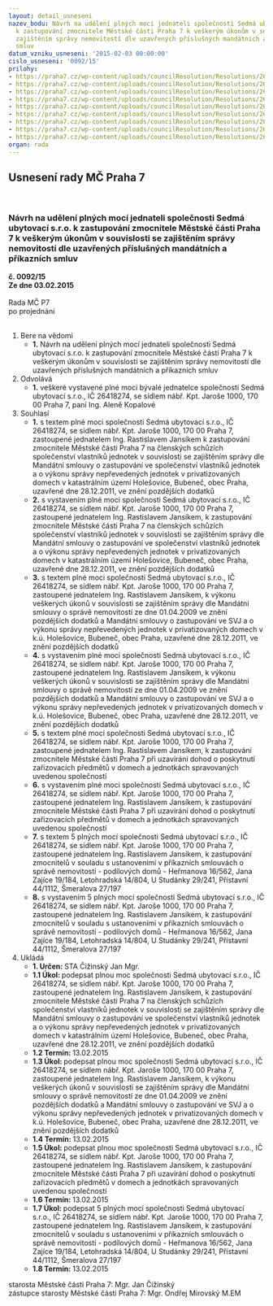 ```yaml
---
layout: detail_usneseni
nazev_bodu: Návrh na udělení plných mocí jednateli společnosti Sedmá ubytovací s.r.o.
  k zastupování zmocnitele Městské části Praha 7 k veškerým úkonům v souvislosti se
  zajištěním správy nemovitostí dle uzavřených příslušných mandátních a příkazních
  smluv
datum_vzniku_usneseni: '2015-02-03 00:00:00'
cislo_usneseni: '0092/15'
prilohy:
- https://praha7.cz/wp-content/uploads/councilResolution/Resolutions/26756/7-15-priloha_01_plnemoci7u15.doc
- https://praha7.cz/wp-content/uploads/councilResolution/Resolutions/26756/7-15-priloha_02_plnemoci7u15.doc
- https://praha7.cz/wp-content/uploads/councilResolution/Resolutions/26756/7-15-priloha_03_plnemoci7u15.pdf
- https://praha7.cz/wp-content/uploads/councilResolution/Resolutions/26756/7-15-priloha_04_plnemoci7u15.pdf
- https://praha7.cz/wp-content/uploads/councilResolution/Resolutions/26756/7-15-priloha_05_plnemoci7u15.pdf
- https://praha7.cz/wp-content/uploads/councilResolution/Resolutions/26756/7-15-priloha_06_plnemoci7u15.doc
- https://praha7.cz/wp-content/uploads/councilResolution/Resolutions/26756/7-15-priloha_07_plnemoci7u15.doc
- https://praha7.cz/wp-content/uploads/councilResolution/Resolutions/26756/7-15-priloha_08_plnemoci7u15.doc
- https://praha7.cz/wp-content/uploads/councilResolution/Resolutions/26756/7-15-priloha_09_plnemoci7u15.doc
organ: rada
---
```

<div id="ucUsn_pList" class="usn">
	<span><h2>Usnesení rady MČ Praha 7 </h2>
<br></span><div class="standBody">
<span><h3>Návrh na udělení plných mocí jednateli společnosti Sedmá ubytovací s.r.o. k zastupování zmocnitele Městské části Praha 7 k veškerým úkonům v souvislosti se zajištěním správy nemovitostí dle uzavřených příslušných mandátních a příkazních smluv</h3></span><div class="center">
		<strong>č. 0092/15</strong><br>
	</div>
<div class="center">
		<strong>Ze dne 03.02.2015</strong><br><br>
	</div>Rada MČ P7<br> po projednání<br><br><ol>
<li>Bere na vědomí<ul><li>
<strong>1.</strong> Návrh na udělení plných mocí jednateli společnosti Sedmá ubytovací s.r.o. k zastupování zmocnitele Městské části Praha 7 k veškerým úkonům v souvislosti se zajištěním správy nemovitostí dle uzavřených příslušných mandátních a příkazních smluv</li></ul>
</li>
<li>Odvolává<ul><li>
<strong>1.</strong> veškeré vystavené plné moci bývalé jednatelce společnosti Sedmá ubytovací s.r.o., IČ 26418274, se sídlem nábř. Kpt. Jaroše 1000, 170 00  Praha 7, paní Ing. Aleně Kopalové</li></ul>
</li>
<li>Souhlasí<ul>
<li>
<strong>1.</strong> s textem plné moci společnosti Sedmá ubytovací s.r.o., IČ 26418274, se sídlem nábř. Kpt. Jaroše 1000, 170 00  Praha 7, zastoupené jednatelem Ing. Rastislavem Jansíkem k zastupování zmocnitele Městské části Praha 7 na členských schůzích společenství vlastníků jednotek v souvislosti se zajištěním správy dle Mandátní smlouvy o zastupování ve společenství vlastníků jednotek a o výkonu správy nepřevedených jednotek v privatizovaných domech v katastrálním území Holešovice, Bubeneč, obec Praha, uzavřené dne 28.12.2011, ve znění pozdějších dodatků</li>
<li>
<strong>2.</strong> s vystavením plné moci společnosti Sedmá ubytovací s.r.o., IČ 26418274, se sídlem nábř. Kpt. Jaroše 1000, 170 00  Praha 7, zastoupené jednatelem Ing. Rastislavem Jansíkem, k zastupování zmocnitele Městské části Praha 7 na členských schůzích společenství vlastníků jednotek v souvislosti se zajištěním správy dle Mandátní smlouvy o zastupování ve společenství vlastníků jednotek  a o výkonu správy nepřevedených jednotek v privatizovaných domech v katastrálním území Holešovice, Bubeneč, obec Praha, uzavřené dne 28.12.2011, ve znění pozdějších dodatků</li>
<li>
<strong>3.</strong> s textem plné moci společnosti Sedmá ubytovací s.r.o., IČ 26418274, se sídlem nábř. Kpt. Jaroše 1000, 170 00  Praha 7, zastoupené jednatelem Ing. Rastislavem Jansíkem, k výkonu veškerých úkonů v souvislosti se zajištěním správy dle Mandátní smlouvy o správě nemovitostí ze dne 01.04.2009 ve znění pozdějších dodatků a Mandátní smlouvy o zastupování ve SVJ a o výkonu správy nepřevedených jednotek v privatizovaných domech v k.ú. Holešovice, Bubeneč, obec Praha, uzavřené dne 28.12.2011, ve znění pozdějších dodatků</li>
<li>
<strong>4.</strong> s vystavením plné moci společnosti Sedmá ubytovací s.r.o., IČ 26418274, se sídlem nábř. Kpt. Jaroše 1000, 170 00  Praha 7, zastoupené jednatelem Ing. Rastislavem Jansíkem, k výkonu veškerých úkonů v souvislosti se zajištěním správy dle Mandátní smlouvy o správě nemovitostí ze dne 01.04.2009 ve znění pozdějších dodatků a Mandátní smlouvy o zastupování ve SVJ a o výkonu správy nepřevedených jednotek v privatizovaných domech v k.ú. Holešovice, Bubeneč, obec Praha, uzavřené dne 28.12.2011, ve znění pozdějších dodatků</li>
<li>
<strong>5.</strong> s textem plné moci společnosti Sedmá ubytovací s.r.o., IČ 26418274, se sídlem nábř. Kpt. Jaroše 1000, 170 00  Praha 7, zastoupené jednatelem Ing. Rastislavem Jansíkem, k zastupování zmocnitele Městské části Praha 7 při uzavírání dohod o poskytnutí zařizovacích předmětů v domech a jednotkách spravovaných uvedenou společností</li>
<li>
<strong>6.</strong> s vystavením plné moci společnosti Sedmá ubytovací s.r.o., IČ 26418274, se sídlem nábř. Kpt. Jaroše 1000, 170 00  Praha 7, zastoupené jednatelem Ing. Rastislavem Jansíkem, k zastupování zmocnitele Městské části Praha 7 při uzavírání dohod o poskytnutí zařizovacích předmětů v domech a jednotkách spravovaných uvedenou společností</li>
<li>
<strong>7.</strong> s textem 5 plných mocí společnosti Sedmá ubytovací s.r.o., IČ 26418274, se sídlem nábř. Kpt. Jaroše 1000, 170 00  Praha 7, zastoupené jednatelem Ing. Rastislavem Jansíkem, k zastupování zmocnitelů v souladu s ustanoveními v příkazních smlouvách o správě nemovitostí - podílových domů - Heřmanova 16/562, Jana Zajíce 19/184, Letohradská 14/804, U Studánky 29/241, Přístavní 44/1112, Šmeralova 27/197</li>
<li>
<strong>8.</strong> s vystavením 5 plných mocí společnosti Sedmá ubytovací s.r.o., IČ 26418274,  se sídlem nábř. Kpt. Jaroše 1000, 170 00  Praha 7, zastoupené jednatelem Ing. Rastislavem Jansíkem, k zastupování zmocnitelů v souladu s ustanoveními v příkazních smlouvách o správě nemovitostí - podílových domů - Heřmanova 16/562, Jana Zajíce 19/184, Letohradská 14/804, U Studánky 29/241, Přístavní 44/1112, Šmeralova 27/197</li>
</ul>
</li>
<li>Ukládá<ul>
<li>
<strong>1. Určen: </strong>STA Čižinský Jan Mgr.</li>
<li>
<strong>1.1 Úkol: </strong>podepsat plnou moc společnosti Sedmá ubytovací s.r.o., IČ 26418274, se sídlem nábř. Kpt. Jaroše 1000, 170 00  Praha 7, zastoupené jednatelem Ing. Rastislavem Jansíkem, k zastupování zmocnitele Městské části Praha 7 na členských schůzích společenství vlastníků jednotek v souvislosti se zajištěním správy dle Mandátní smlouvy o zastupování ve společenství vlastníků jednotek a o výkonu správy nepřevedených jednotek v privatizovaných domech v katastrálním území Holešovice, Bubeneč, obec Praha, uzavřené dne 28.12.2011, ve znění pozdějších dodatků</li>
<li>
<strong>1.2 Termín: </strong>13.02.2015</li>
<li>
<strong>1.3 Úkol: </strong>podepsat plnou moc společnosti Sedmá ubytovací s.r.o., IČ 26418274, se sídlem nábř. Kpt. Jaroše 1000, 170 00  Praha 7, zastoupené jednatelem Ing. Rastislavem Jansíkem, k výkonu veškerých úkonů v souvislosti se zajištěním správy dle Mandátní smlouvy o správě nemovitostí ze dne 01.04.2009 ve znění pozdějších dodatků a Mandátní smlouvy o zastupování ve SVJ a o výkonu správy nepřevedených jednotek v privatizovaných domech v k.ú. Holešovice, Bubeneč, obec Praha, uzavřené dne 28.12.2011, ve znění pozdějších dodatků</li>
<li>
<strong>1.4 Termín: </strong>13.02.2015</li>
<li>
<strong>1.5 Úkol: </strong>podepsat plnou moc společnosti Sedmá ubytovací s.r.o., IČ 26418274, se sídlem nábř. Kpt. Jaroše 1000, 170 00  Praha 7, zastoupené jednatelem Ing. Rastislavem Jansíkem, k zastupování zmocnitele Městské části Praha 7 při uzavírání dohod o poskytnutí zařizovacích předmětů v domech a jednotkách spravovaných uvedenou společností</li>
<li>
<strong>1.6 Termín: </strong>13.02.2015</li>
<li>
<strong>1.7 Úkol: </strong>podepsat 5 plných mocí společnosti Sedmá ubytovací s.r.o., IČ 26418274, se sídlem nábř. Kpt. Jaroše 1000, 170 00  Praha 7, zastoupené jednatelem Ing. Rastislavem Jansíkem, k zastupování zmocnitelů v souladu s ustanoveními v příkazních smlouvách o správě nemovitostí - podílových domů - Heřmanova 16/562, Jana Zajíce 19/184, Letohradská 14/804, U Studánky 29/241, Přístavní 44/1112, Šmeralova 27/197</li>
<li>
<strong>1.8 Termín: </strong>13.02.2015</li>
</ul>
</li>
</ol>starosta Městské části Praha 7: Mgr. Jan Čižinský<br>zástupce starosty Městské části Praha 7: Mgr. Ondřej Mirovský M.EM 
</div>
</div>